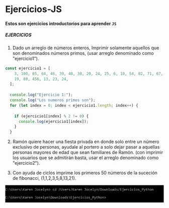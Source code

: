 # Ejercicios-JS
 #### Estos son ejercicios introductorios para aprender `JS`
 
 ##### EJERCICIOS 
1. Dado un arreglo de números enteros, Imprimir solamente aquellos que son denominados números primos, (usar arreglo denominado como "ejercicio1").
```javascript
const ejercicio1 = [
    3, 100, 85, 64, 46, 39, 40, 30, 20, 24, 25, 6, 10, 54, 82, 71, 67, 77, 17, 29,
    19, 88, 456, 13, 23, 24,
  ];
  
  console.log("Ejercicio 1:");
  console.log("Los numeros primos son");
  for (let index = 0; index < ejercicio1.length; index++) {
  
    if (ejercicio1[index] % 2 != 0) {
      console.log(ejercicio1[index]);
    }
  }

```
2. Ramón quiere hacer una fiesta privada en donde solo entre un número exclusivo de personas, ayudale al portero a solo dejar pasar a aquellas personas mayores de edad que sean familiares de Ramón. (con imprimir los usuarios que se admitirán basta, usar el arreglo denominado como "ejercicio2").


3. Con ayuda de ciclos imprime los primeros 50 números de la suceción de fibonacci, (1,1,2,3,5,8,13,21).
 
![alt text](https://github.com/KarenHernandez08/Ejercicios_Python/blob/main/Imagenes/carpeta.PNG)
